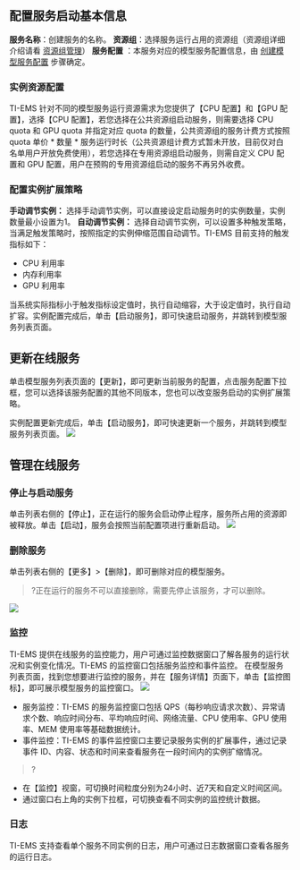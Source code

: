 ## 配置服务启动基本信息
**服务名称**：创建服务的名称。
**资源组**：选择服务运行占用的资源组（资源组详细介绍请看 [资源组管理](https://cloud.tencent.com/document/product/1120/38968)）
**服务配置** ：本服务对应的模型服务配置信息，由 [创建模型服务配置](https://cloud.tencent.com/document/product/1120/36585) 步骤确定。

### 实例资源配置
TI-EMS 针对不同的模型服务运行资源需求为您提供了【CPU 配置】和【GPU 配置】，选择【CPU 配置】，若您选择在公共资源组启动服务，则需要选择 CPU quota 和 GPU quota 并指定对应 quota 的数量，公共资源组的服务计费方式按照 quota 单价 * 数量 * 服务运行时长（公共资源组计费方式暂未开放，目前仅对白名单用户开放免费使用），若您选择在专用资源组启动服务，则需自定义 CPU 配置和 GPU 配置，用户在预购的专用资源组启动的服务不再另外收费。

### 配置实例扩展策略
**手动调节实例：** 选择手动调节实例，可以直接设定启动服务时的实例数量，实例数量最小设置为1。
**自动调节实例：** 选择自动调节实例，可以设置多种触发策略，当满足触发策略时，按照指定的实例伸缩范围自动调节。TI-EMS 目前支持的触发指标如下：
- CPU 利用率
- 内存利用率
- GPU 利用率

当系统实际指标小于触发指标设定值时，执行自动缩容，大于设定值时，执行自动扩容。实例配置完成后，单击【启动服务】，即可快速启动服务，并跳转到模型服务列表页面。

## 更新在线服务
单击模型服务列表页面的【更新】，即可更新当前服务的配置，点击服务配置下拉框，您可以选择该服务配置的其他不同版本，您也可以改变服务启动的实例扩展策略。

实例配置更新完成后，单击【启动服务】，即可快速更新一个服务，并跳转到模型服务列表页面。
![](https://main.qcloudimg.com/raw/8b5271401e37d1b485cd32f9030e71a1.png)

## 管理在线服务
### 停止与启动服务
单击列表右侧的【停止】，正在运行的服务会启动停止程序，服务所占用的资源即被释放。单击【启动】，服务会按照当前配置项进行重新启动。
![](https://main.qcloudimg.com/raw/9f32d36442f5f7db82e10d8670ac2bdb.png)

### 删除服务
单击列表右侧的【更多】>【删除】，即可删除对应的模型服务。

>?正在运行的服务不可以直接删除，需要先停止该服务，才可以删除。

![](https://main.qcloudimg.com/raw/5d2d6b34a59a45f026d06aff94fd4895.png)

### 监控
TI-EMS 提供在线服务的监控能力，用户可通过监控数据窗口了解各服务的运行状况和实例变化情况。TI-EMS 的监控窗口包括服务监控和事件监控。
在模型服务列表页面，找到您想要进行监控的服务，并在【服务详情】页面下，单击【监控图标】，即可展示模型服务的监控窗口。
![](https://main.qcloudimg.com/raw/b9b3db40766bc875d89ef84e34383c7d.png)
- 服务监控：TI-EMS 的服务监控窗口包括 QPS（每秒响应请求次数）、异常请求个数、响应时间分布、平均响应时间、网络流量、CPU 使用率、GPU 使用率、MEM 使用率等基础数据统计。
- 事件监控：TI-EMS 的事件监控窗口主要记录服务实例的扩展事件，通过记录事件 ID、内容、状态和时间来查看服务在一段时间内的实例扩缩情况。 

>? 
- 在【监控】视窗，可切换时间粒度分别为24小时、近7天和自定义时间区间。
- 通过窗口右上角的实例下拉框，可切换查看不同实例的监控统计数据。

### 日志
TI-EMS 支持查看单个服务不同实例的日志，用户可通过日志数据窗口查看各服务的运行日志。

